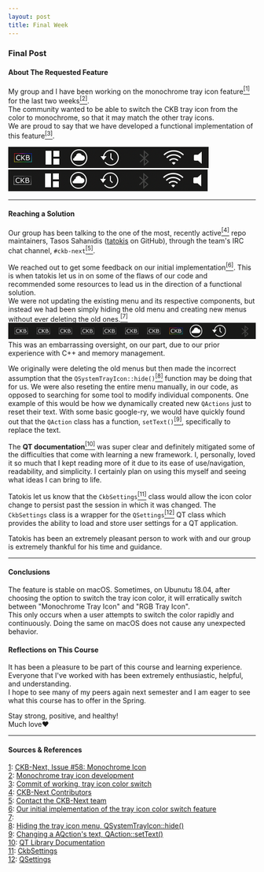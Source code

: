 ```yaml
---
layout: post
title: Final Week
---
```

### Final Post

#### About The Requested Feature
My group and I have been working on the monochrome tray icon feature[<sup>[1]</sup>](#one)<a name="one-src"></a> for the last two weeks[<sup>[2]</sup>](#two)<a name="two-src"></a>.  
The community wanted to be able to switch the CKB tray icon from the color to monochrome, so that it may match the other tray icons.  
We are proud to say that we have developed a functional implementation of this feature[<sup>[3]</sup>](#three)<a name="three-src"></a>.  

![](../images/ckb-next-rgb-logo.png) ![](../images/ckb-next-monochrome-logo.png)  

---
#### Reaching a Solution
Our group has been talking to the one of the most, recently active[<sup>[4]</sup>](#four)<a name="four-src"></a> repo maintainers, Tasos Sahanidis ([tatokis](https://github.com/tatokis) on GitHub), through the team's IRC chat channel, `#ckb-next`[<sup>[5]</sup>](#five)<a name="five-src"></a>.  

We reached out to get some feedback on our initial implementation[<sup>[6]</sup>](#six)<a name="six-src"></a>. This is when tatokis let us in on some of the flaws of our code and recommended some resources to lead us in the direction of a functional solution.  
We were not updating the existing menu and its respective components, but instead we had been simply hiding the old menu and creating new menus without ever deleting the old ones.[<sup>[7]</sup>](#seven)<a name="seven-src"></a>  
![](../images/multiple-ckb-tray-icons.png)
This was an embarrassing oversight, on our part, due to our prior experience with C++ and memory management.  

We originally were deleting the old menus but then made the incorrect assumption that the `QSystemTrayIcon::hide()`[<sup>[8]</sup>](#eight)<a name="eight-src"></a> function may be doing that for us. We were also reseting the entire menu manually, in our code, as opposed to searching for some tool to modify individual components. One example of this would be how we dynamically created new `QActions` just to reset their text. With some basic google-ry, we would have quickly found out that the `QAction` class has a function, `setText()`[<sup>[9]</sup>](#nine)<a name="nine-src"></a>, specifically to replace the text.  

The __QT documentation__[<sup>[10]</sup>](#ten)<a name="ten-src"></a> was super clear and definitely mitigated some of the difficulties that come with learning a new framework. I, personally, loved it so much that I kept reading more of it due to its ease of use/navigation, readability, and simplicity. I certainly plan on using this myself and seeing what ideas I can bring to life.  

Tatokis let us know that the `CkbSettings`[<sup>[11]</sup>](#eleven)<a name="eleven-src"></a> class would allow the icon color change to persist past the session in which it was changed. The `CkbSettings` class is a wrapper for the `QSettings`[<sup>[12]</sup>](#twelve)<a name="twelve-src"></a> QT class which provides the ability to load and store user settings for a QT application.  

Tatokis has been an extremely pleasant person to work with and our group is extremely thankful for his time and guidance.  

---
#### Conclusions
The feature is stable on macOS.
Sometimes, on Ubunutu 18.04, after choosing the option to switch the tray icon color, it will erratically switch between "Monochrome Tray Icon" and "RGB Tray Icon".  
This only occurs when a user attempts to switch the color rapidly and continuously. Doing the same on macOS does not cause any unexpected behavior.  

#### Reflections on This Course
It has been a pleasure to be part of this course and learning experience. Everyone that I've worked with has been extremely enthusiastic, helpful, and understanding.  
I hope to see many of my peers again next semester and I am eager to see what this course has to offer in the Spring.  

Stay strong, positive, and healthy!  
Much love:heart:  

---
#### Sources & References
<a name="one"></a>[1](#one-src): [CKB-Next, Issue #58: Monochrome Icon](https://github.com/ckb-next/ckb-next/issues/58)  
<a name="two"></a>[2](#two-src): [Monochrome tray icon development](https://github.com/DanieSegarra36/ckb-next/tree/monochrome-tray-icon)  
<a name="three"></a>[3](#three-src): [Commit of working, tray icon color switch](https://github.com/DanieSegarra36/ckb-next/commit/a2b568dabe1a56e244c00c61b598b7b19c6fecf9)  
<a name="four"></a>[4](#four-src): [CKB-Next Contributors](https://github.com/ckb-next/ckb-next/graphs/contributors)  
<a name="five"></a>[5](#five-src): [Contact the CKB-Next team](https://github.com/ckb-next/ckb-next#contact)  
<a name="six"></a>[6](#six-src): [Our initial implementation of the tray icon color switch feature](https://github.com/DanieSegarra36/ckb-next/commit/dd6022bd2bc9d2dd2caac985af5fca8c7f31cb72)  
<a name="seven"></a>[7](#seven-src): [](https://github.com/ckb-next/ckb-next/blob/dd6022bd2bc9d2dd2caac985af5fca8c7f31cb72/src/gui/mainwindow.cpp#L398-L413)  
<a name="eight"></a>[8](#eight-src): [Hiding the tray icon menu, QSystemTrayIcon::hide()](https://doc.qt.io/qt-5/qsystemtrayicon.html#hide)  
<a name="nine"></a>[9](#nine-src): [Changing a AQction's text, QAction::setText()](https://doc.qt.io/qt-5/qaction.html#text-prop)  
<a name="ten"></a>[10](#ten-src): [QT Library Documentation](https://doc.qt.io/qt-5/classes.html)  
<a name="eleven"></a>[11](#eleven-src): [CkbSettings](https://github.com/ckb-next/ckb-next/blob/master/src/gui/ckbsettings.h)  
<a name="twelve"></a>[12](#twelve-src): [QSettings](https://doc.qt.io/qt-5/qsettings.html)  